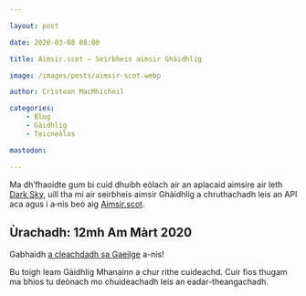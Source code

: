 ```yaml
---

layout: post

date: 2020-03-08 08:00

title: Aimsir.scot – Seirbheis aimsir Ghàidhlig

image: /images/posts/aimsir-scot.webp

author: Crìstean MacMhìcheil

categories:
    - Blog
    - Gàidhlig
    - Teicneòlas

mastodon:

---
```


Ma dh’fhaoidte gum bi cuid dhuibh eòlach air an aplacaid aimsire air leth [Dark Sky](https://darksky.net/), uill tha mi air seirbheis aimsir Ghàidhlig a chruthachadh leis an API aca agus i a‑nis beò aig [Aimsir.scot](https://aimsir.scot/).

## Ùrachadh: 12mh Am Màrt 2020

Gabhaidh [a cleachdadh sa Gaeilge](https://aimsir.scot/gaeilge/) a-nis!

Bu toigh leam Gàidhlig Mhanainn a chur rithe cuideachd. Cuir fios thugam ma bhios tu deònach mo chuideachadh leis an eadar-theangachadh.

